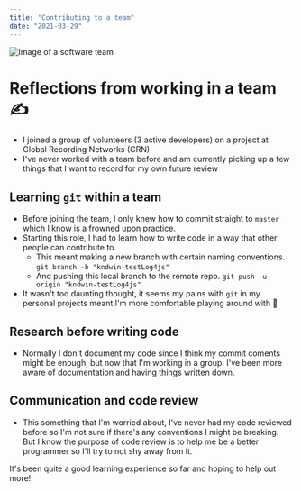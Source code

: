 ```yaml
---
title: "Contributing to a team"
date: "2021-03-29"
---
```


![Image of a software team](https://images.unsplash.com/photo-1589652717521-10c0d092dea9?ixid=MXwxMjA3fDB8MHxwaG90by1wYWdlfHx8fGVufDB8fHw%3D&ixlib=rb-1.2.1&auto=format&fit=crop&w=1500&q=80)

# Reflections from working in a team ✍
- I joined a group of volunteers (3 active developers) on a project at Global Recording Networks (GRN)
- I've never worked with a team before and am currently picking up a few things that I want to record
for my own future review

## Learning `git` within a team
- Before joining the team, I only knew how to commit straight to `master` which I know is a frowned upon practice.
- Starting this role, I had to learn how to write code in a way that other people can contribute to.
	- This meant making a new branch with certain naming conventions.
`git branch -b "kndwin-testLog4js"`
	- And pushing this local branch to the remote repo.
`git push -u origin "kndwin-testLog4js"`
- It wasn't too daunting thought, it seems my pains with `git` in my personal projects meant I'm more comfortable playing around with 🙂

## Research before writing code
- Normally I don't document my code since I think my commit coments might be enough, but now that I'm working in a group. I've been more aware of documentation and having things written down.

## Communication and code review
- This something that I'm worried about, I've never had my code reviewed before so I'm not sure if there's any conventions I might be breaking. But I know the purpose of code review is to help me be a better programmer so I'll try to not shy away from it.

It's been quite a good learning experience so far and hoping to help out more!
